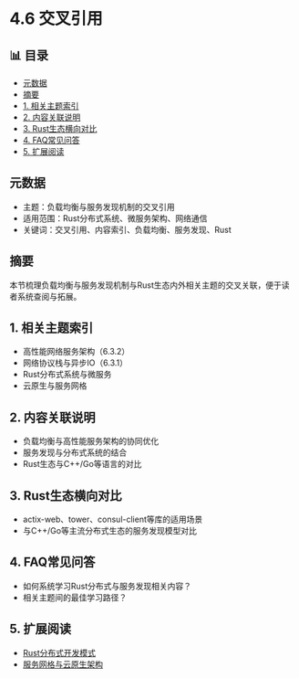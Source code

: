 ﻿# 4.6 交叉引用


## 📊 目录

- [元数据](#元数据)
- [摘要](#摘要)
- [1. 相关主题索引](#1-相关主题索引)
- [2. 内容关联说明](#2-内容关联说明)
- [3. Rust生态横向对比](#3-rust生态横向对比)
- [4. FAQ常见问答](#4-faq常见问答)
- [5. 扩展阅读](#5-扩展阅读)


## 元数据

- 主题：负载均衡与服务发现机制的交叉引用
- 适用范围：Rust分布式系统、微服务架构、网络通信
- 关键词：交叉引用、内容索引、负载均衡、服务发现、Rust

## 摘要

本节梳理负载均衡与服务发现机制与Rust生态内外相关主题的交叉关联，便于读者系统查阅与拓展。

## 1. 相关主题索引

- 高性能网络服务架构（6.3.2）
- 网络协议栈与异步IO（6.3.1）
- Rust分布式系统与微服务
- 云原生与服务网格

## 2. 内容关联说明

- 负载均衡与高性能服务架构的协同优化
- 服务发现与分布式系统的结合
- Rust生态与C++/Go等语言的对比

## 3. Rust生态横向对比

- actix-web、tower、consul-client等库的适用场景
- 与C++/Go等主流分布式生态的服务发现模型对比

## 4. FAQ常见问答

- 如何系统学习Rust分布式与服务发现相关内容？
- 相关主题间的最佳学习路径？

## 5. 扩展阅读

- [Rust分布式开发模式](https://github.com/rust-lang/awesome-rust#distributed-systems)
- [服务网格与云原生架构](https://www.cncf.io/)
